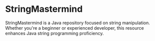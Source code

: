 # StringMastermind
StringMastermind is a Java repository focused on string manipulation. Whether you're a beginner or experienced developer, this resource enhances Java string programming proficiency.
